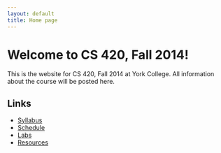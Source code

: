 ```yaml
---
layout: default
title: Home page
---
```


# Welcome to CS 420, Fall 2014!

This is the website for CS 420, Fall 2014 at York College.
All information about the course will be posted here.

## Links

<div class="linkcolumn">
<ul>
  <li><a href="syllabus.html">Syllabus</a></li>
  <li><a href="schedule.html">Schedule</a></li>
  <li><a href="labs/index.html">Labs</a></li>
  <li><a href="resources.html">Resources</a></li>
<!--  <li><a href="submitting.html">Submitting labs and assignments</a></li>-->
<!--  <li><a href="https://cs.ycp.edu/marmoset">Marmoset (submission server)</a></li>-->
</ul>
</div>


<div style="clear: both;"></div>

<!-- vim:set wrap: ­-->
<!-- vim:set linebreak: -->
<!-- vim:set nolist: -->

